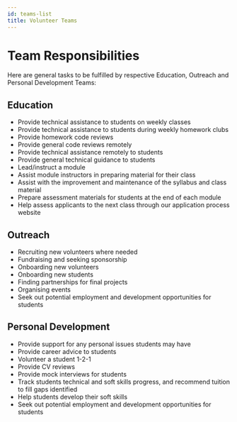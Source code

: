 ```yaml
---
id: teams-list
title: Volunteer Teams
---
```


# Team Responsibilities

Here are general tasks to be fulfilled by respective Education, Outreach and Personal Development Teams:

## Education

* Provide technical assistance to students on weekly classes
* Provide technical assistance to students during weekly homework clubs
* Provide homework code reviews
* Provide general code reviews remotely
* Provide technical assistance remotely to students
* Provide general technical guidance to students
* Lead/instruct a module
* Assist module instructors in preparing material for their class
* Assist with the improvement and maintenance of the syllabus and class material
* Prepare assessment materials for students at the end of each module
* Help assess applicants to the next class through our application process website

## Outreach

* Recruiting new volunteers where needed
* Fundraising and seeking sponsorship
* Onboarding new volunteers
* Onboarding new students
* Finding partnerships for final projects
* Organising events
* Seek out potential employment and development opportunities for students

## Personal Development

* Provide support for any personal issues students may have
* Provide career advice to students
* Volunteer a student 1-2-1
* Provide CV reviews
* Provide mock interviews for students
* Track students technical and soft skills progress, and recommend tuition to fill gaps identified
* Help students develop their soft skills
* Seek out potential employment and development opportunities for students

